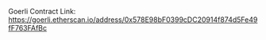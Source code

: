 Goerli Contract Link: https://goerli.etherscan.io/address/0x578E98bF0399cDC20914f874d5Fe49fF763FAfBc
